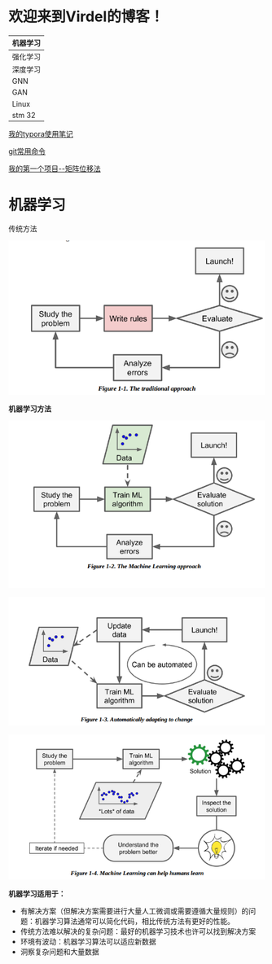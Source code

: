 # 欢迎来到Virdel的博客！

| 机器学习 |
| -------- |
| 强化学习 |
| 深度学习 |
| GNN      |
| GAN      |
| Linux    |
| stm 32   |





[我的typora使用笔记](./Typora使用.md)

[git常用命令](.\git常用)



[我的第一个项目--矩阵位移法](https://github.com/virdel/Matrix-Displacement-Method)





# 机器学习



传统方法

![1606402517566](README.assets/1606402517566.png)



**机器学习方法**

![1606402585661](README.assets/1606402585661.png)

![1606402648765](README.assets/1606402648765.png)





![1606402680006](README.assets/1606402680006.png)



**机器学习适用于：**

* 有解决方案（但解决方案需要进行大量人工微调或需要遵循大量规则）的问题：机器学习算法通常可以简化代码，相比传统方法有更好的性能。
* 传统方法难以解决的复杂问题：最好的机器学习技术也许可以找到解决方案
* 环境有波动：机器学习算法可以适应新数据
* 洞察复杂问题和大量数据



